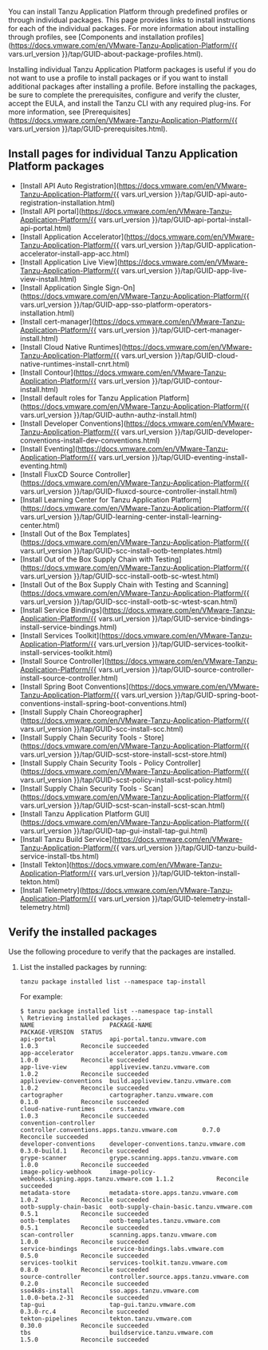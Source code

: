 You can install Tanzu Application Platform through predefined profiles or through individual packages. This page provides links to install instructions for each of the individual packages. For more information about installing through profiles, see [Components and installation profiles](https://docs.vmware.com/en/VMware-Tanzu-Application-Platform/{{ vars.url_version }}/tap/GUID-about-package-profiles.html).

Installing individual Tanzu Application Platform packages
is useful if you do not want to use a profile to install packages
or if you want to install additional packages after installing a profile.
Before installing the packages, be sure to complete the prerequisites, configure
and verify the cluster, accept the EULA, and install the Tanzu CLI with any required plug-ins.
For more information, see [Prerequisites](https://docs.vmware.com/en/VMware-Tanzu-Application-Platform/{{ vars.url_version }}/tap/GUID-prerequisites.html).


## <a id='individual-package-toc'></a> Install pages for individual Tanzu Application Platform packages

- [Install API Auto Registration](https://docs.vmware.com/en/VMware-Tanzu-Application-Platform/{{ vars.url_version }}/tap/GUID-api-auto-registration-installation.html)
- [Install API portal](https://docs.vmware.com/en/VMware-Tanzu-Application-Platform/{{ vars.url_version }}/tap/GUID-api-portal-install-api-portal.html)
- [Install Application Accelerator](https://docs.vmware.com/en/VMware-Tanzu-Application-Platform/{{ vars.url_version }}/tap/GUID-application-accelerator-install-app-acc.html)
- [Install Application Live View](https://docs.vmware.com/en/VMware-Tanzu-Application-Platform/{{ vars.url_version }}/tap/GUID-app-live-view-install.html)
- [Install Application Single Sign-On](https://docs.vmware.com/en/VMware-Tanzu-Application-Platform/{{ vars.url_version }}/tap/GUID-app-sso-platform-operators-installation.html)
- [Install cert-manager](https://docs.vmware.com/en/VMware-Tanzu-Application-Platform/{{ vars.url_version }}/tap/GUID-cert-manager-install.html)
- [Install Cloud Native Runtimes](https://docs.vmware.com/en/VMware-Tanzu-Application-Platform/{{ vars.url_version }}/tap/GUID-cloud-native-runtimes-install-cnrt.html)
- [Install Contour](https://docs.vmware.com/en/VMware-Tanzu-Application-Platform/{{ vars.url_version }}/tap/GUID-contour-install.html)
- [Install default roles for Tanzu Application Platform](https://docs.vmware.com/en/VMware-Tanzu-Application-Platform/{{ vars.url_version }}/tap/GUID-authn-authz-install.html)
- [Install Developer Conventions](https://docs.vmware.com/en/VMware-Tanzu-Application-Platform/{{ vars.url_version }}/tap/GUID-developer-conventions-install-dev-conventions.html)
- [Install Eventing](https://docs.vmware.com/en/VMware-Tanzu-Application-Platform/{{ vars.url_version }}/tap/GUID-eventing-install-eventing.html)
- [Install FluxCD Source Controller](https://docs.vmware.com/en/VMware-Tanzu-Application-Platform/{{ vars.url_version }}/tap/GUID-fluxcd-source-controller-install.html)
- [Install Learning Center for Tanzu Application Platform](https://docs.vmware.com/en/VMware-Tanzu-Application-Platform/{{ vars.url_version }}/tap/GUID-learning-center-install-learning-center.html)
- [Install Out of the Box Templates](https://docs.vmware.com/en/VMware-Tanzu-Application-Platform/{{ vars.url_version }}/tap/GUID-scc-install-ootb-templates.html)
- [Install Out of the Box Supply Chain with Testing](https://docs.vmware.com/en/VMware-Tanzu-Application-Platform/{{ vars.url_version }}/tap/GUID-scc-install-ootb-sc-wtest.html)
- [Install Out of the Box Supply Chain with Testing and Scanning](https://docs.vmware.com/en/VMware-Tanzu-Application-Platform/{{ vars.url_version }}/tap/GUID-scc-install-ootb-sc-wtest-scan.html)
- [Install Service Bindings](https://docs.vmware.com/en/VMware-Tanzu-Application-Platform/{{ vars.url_version }}/tap/GUID-service-bindings-install-service-bindings.html)
- [Install Services Toolkit](https://docs.vmware.com/en/VMware-Tanzu-Application-Platform/{{ vars.url_version }}/tap/GUID-services-toolkit-install-services-toolkit.html)
- [Install Source Controller](https://docs.vmware.com/en/VMware-Tanzu-Application-Platform/{{ vars.url_version }}/tap/GUID-source-controller-install-source-controller.html)
- [Install Spring Boot Conventions](https://docs.vmware.com/en/VMware-Tanzu-Application-Platform/{{ vars.url_version }}/tap/GUID-spring-boot-conventions-install-spring-boot-conventions.html)
- [Install Supply Chain Choreographer](https://docs.vmware.com/en/VMware-Tanzu-Application-Platform/{{ vars.url_version }}/tap/GUID-scc-install-scc.html)
- [Install Supply Chain Security Tools - Store](https://docs.vmware.com/en/VMware-Tanzu-Application-Platform/{{ vars.url_version }}/tap/GUID-scst-store-install-scst-store.html)
- [Install Supply Chain Security Tools - Policy Controller](https://docs.vmware.com/en/VMware-Tanzu-Application-Platform/{{ vars.url_version }}/tap/GUID-scst-policy-install-scst-policy.html)
- [Install Supply Chain Security Tools - Scan](https://docs.vmware.com/en/VMware-Tanzu-Application-Platform/{{ vars.url_version }}/tap/GUID-scst-scan-install-scst-scan.html)
- [Install Tanzu Application Platform GUI](https://docs.vmware.com/en/VMware-Tanzu-Application-Platform/{{ vars.url_version }}/tap/GUID-tap-gui-install-tap-gui.html)
- [Install Tanzu Build Service](https://docs.vmware.com/en/VMware-Tanzu-Application-Platform/{{ vars.url_version }}/tap/GUID-tanzu-build-service-install-tbs.html)
- [Install Tekton](https://docs.vmware.com/en/VMware-Tanzu-Application-Platform/{{ vars.url_version }}/tap/GUID-tekton-install-tekton.html)
- [Install Telemetry](https://docs.vmware.com/en/VMware-Tanzu-Application-Platform/{{ vars.url_version }}/tap/GUID-telemetry-install-telemetry.html)


## <a id='verify'></a> Verify the installed packages

Use the following procedure to verify that the packages are installed.

1. List the installed packages by running:

    ```console
    tanzu package installed list --namespace tap-install
    ```

    For example:

    ```console
    $ tanzu package installed list --namespace tap-install
    \ Retrieving installed packages...
    NAME                     PACKAGE-NAME                                       PACKAGE-VERSION  STATUS
    api-portal               api-portal.tanzu.vmware.com                        1.0.3            Reconcile succeeded
    app-accelerator          accelerator.apps.tanzu.vmware.com                  1.0.0            Reconcile succeeded
    app-live-view            appliveview.tanzu.vmware.com                       1.0.2            Reconcile succeeded
    appliveview-conventions  build.appliveview.tanzu.vmware.com                 1.0.2            Reconcile succeeded
    cartographer             cartographer.tanzu.vmware.com                      0.1.0            Reconcile succeeded
    cloud-native-runtimes    cnrs.tanzu.vmware.com                              1.0.3            Reconcile succeeded
    convention-controller    controller.conventions.apps.tanzu.vmware.com       0.7.0            Reconcile succeeded
    developer-conventions    developer-conventions.tanzu.vmware.com             0.3.0-build.1    Reconcile succeeded
    grype-scanner            grype.scanning.apps.tanzu.vmware.com               1.0.0            Reconcile succeeded
    image-policy-webhook     image-policy-webhook.signing.apps.tanzu.vmware.com 1.1.2            Reconcile succeeded
    metadata-store           metadata-store.apps.tanzu.vmware.com               1.0.2            Reconcile succeeded
    ootb-supply-chain-basic  ootb-supply-chain-basic.tanzu.vmware.com           0.5.1            Reconcile succeeded
    ootb-templates           ootb-templates.tanzu.vmware.com                    0.5.1            Reconcile succeeded
    scan-controller          scanning.apps.tanzu.vmware.com                     1.0.0            Reconcile succeeded
    service-bindings         service-bindings.labs.vmware.com                   0.5.0            Reconcile succeeded
    services-toolkit         services-toolkit.tanzu.vmware.com                  0.8.0            Reconcile succeeded
    source-controller        controller.source.apps.tanzu.vmware.com            0.2.0            Reconcile succeeded
    sso4k8s-install          sso.apps.tanzu.vmware.com                          1.0.0-beta.2-31  Reconcile succeeded
    tap-gui                  tap-gui.tanzu.vmware.com                           0.3.0-rc.4       Reconcile succeeded
    tekton-pipelines         tekton.tanzu.vmware.com                            0.30.0           Reconcile succeeded
    tbs                      buildservice.tanzu.vmware.com                      1.5.0            Reconcile succeeded
    ```
